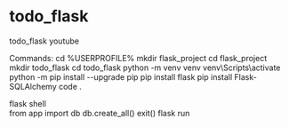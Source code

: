# todo_flask
todo_flask youtube

Commands:
cd %USERPROFILE%
mkdir flask_project
cd flask_project
mkdir todo_flask
cd todo_flask
python -m venv venv
venv\Scripts\activate
python -m pip install --upgrade pip
pip install flask
pip install Flask-SQLAlchemy
code .

flask shell   
from app import db
db.create_all()
exit()
flask run
